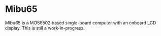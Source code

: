 # Mibu65
Mibu65 is a MOS6502 based single-board computer with an onboard LCD display. This is still a work-in-progress.

